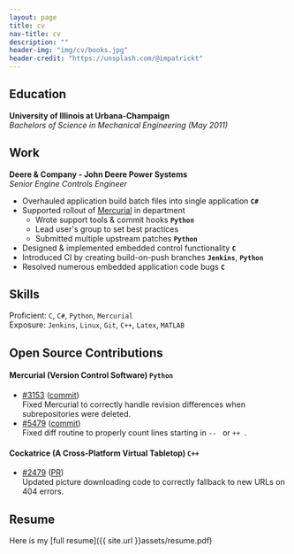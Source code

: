 ```yaml
---
layout: page
title: cv
nav-title: cv
description: ""
header-img: "img/cv/books.jpg"
header-credit: "https://unsplash.com/@impatrickt"
---
```


## Education
**University of Illinois at Urbana-Champaign**    
*Bachelors of Science in Mechanical Engineering (May 2011)*

## Work
**Deere & Company - John Deere Power Systems**    
*Senior Engine Controls Engineer*    
* Overhauled application build batch files into single application **`C#`**
* Supported rollout of [Mercurial](https://www.mercurial-scm.org/) in department
    * Wrote support tools & commit hooks **`Python`**
    * Lead user's group to set best practices
    * Submitted multiple upstream patches **`Python`**
* Designed & implemented embedded control functionality **`C`**
* Introduced CI by creating build-on-push branches **`Jenkins`**, **`Python`**
* Resolved numerous embedded application code bugs **`C`**

## Skills    
Proficient: `C`, `C#`, `Python`, `Mercurial`    
Exposure: `Jenkins`, `Linux`, `Git`, `C++`, `Latex`, `MATLAB`

## Open Source Contributions
#### Mercurial (Version Control Software) `Python`
* [#3153](https://bz.mercurial-scm.org/show_bug.cgi?id=3153) ([commit](https://www.mercurial-scm.org/repo/hg/rev/0945539a3a6b))    
Fixed Mercurial to correctly handle revision differences when subrepositories were deleted.
* [#5479](https://bz.mercurial-scm.org/show_bug.cgi?id=5479) ([commit](https://www.mercurial-scm.org/repo/hg/rev/0e29ce16ec38))    
Fixed diff routine to properly count lines starting in `-- ` or `++ `.

#### Cockatrice (A Cross-Platform Virtual Tabletop) `C++`
* [#2479](https://github.com/Cockatrice/Cockatrice/issues/2479) ([PR](https://github.com/Cockatrice/Cockatrice/pull/3367))    
Updated picture downloading code to correctly fallback to new URLs on 404 errors.

## Resume
Here is my [full resume]({{ site.url }}assets/resume.pdf)
